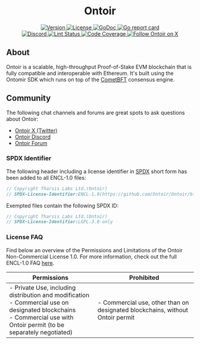 <!--
parent:
  order: false
-->

<div align="center">
  <h1> Ontoir </h1>
</div>

<div align="center">
  <a href="https://github.com/Ontoir/Ontoir/releases/latest">
    <img alt="Version" src="https://img.shields.io/github/tag/Ontoir/Ontoir.svg" />
  </a>
  <a href="https://github.com/Ontoir/Ontoir/blob/main/LICENSE">
    <img alt="License" src="https://img.shields.io/github/license/Ontoir/Ontoir.svg" />
  </a>
  <a href="https://pkg.go.dev/github.com/Ontoir/Ontoir">
    <img alt="GoDoc" src="https://godoc.org/github.com/Ontoir/Ontoir?status.svg" />
  </a>
  <a href="https://goreportcard.com/report/github.com/Ontoir/Ontoir">
    <img alt="Go report card" src="https://goreportcard.com/badge/github.com/Ontoir/Ontoir"/>
  </a>
</div>
<div align="center">
  <a href="https://discord.gg/Ontoir">
    <img alt="Discord" src="https://img.shields.io/discord/809048090249134080.svg" />
  </a>
  <a href="https://github.com/Ontoir/Ontoir/actions?query=branch%3Amain+workflow%3ALint">
    <img alt="Lint Status" src="https://github.com/Ontoir/Ontoir/actions/workflows/lint.yml/badge.svg?branch=main" />
  </a>
  <a href="https://codecov.io/gh/Ontoir/Ontoir">
    <img alt="Code Coverage" src="https://codecov.io/gh/Ontoir/Ontoir/branch/main/graph/badge.svg" />
  </a>
  <a href="https://x.com/OntoirOrg">
    <img alt="Follow Ontoir on X" src="https://x.com/OntoirOrg"/>
  </a>
</div>

## About

Ontoir is a scalable, high-throughput Proof-of-Stake EVM blockchain
that is fully compatible and interoperable with Ethereum.
It's built using the Ontomir SDK
which runs on top of the [CometBFT](https://github.com/cometbft/cometbft) consensus engine.

## Community

The following chat channels and forums are great spots to ask questions about Ontoir:

- [Ontoir X (Twitter)](https://x.com/OntoirOrg)
- [Ontoir Discord](https://discord.gg/Ontoir)
- [Ontoir Forum](https://commonwealth.im/Ontoir)

### SPDX Identifier

The following header including a license identifier in [SPDX](https://spdx.dev/learn/handling-license-info/)
short form has been added to all ENCL-1.0 files:

```go
// Copyright Tharsis Labs Ltd.(Ontoir)
// SPDX-License-Identifier:ENCL-1.0(https://github.com/Ontoir/Ontoir/blob/main/LICENSE)
```

Exempted files contain the following SPDX ID:

```go
// Copyright Tharsis Labs Ltd.(Ontoir)
// SPDX-License-Identifier:LGPL-3.0-only
```

### License FAQ

Find below an overview of the Permissions and Limitations of the Ontoir Non-Commercial License 1.0.
For more information, check out the full ENCL-1.0 FAQ [here](./LICENSE_FAQ.md).

| Permissions                                                                                                                                                                   | Prohibited                                                                    |
| ----------------------------------------------------------------------------------------------------------------------------------------------------------------------------- | ----------------------------------------------------------------------------- |
| - Private Use, including distribution and modification<br />- Commercial use on designated blockchains<br />- Commercial use with Ontoir permit (to be separately negotiated) | - Commercial use, other than on designated blockchains, without Ontoir permit |
